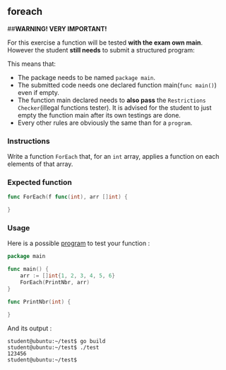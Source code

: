 ## foreach

##**WARNING! VERY IMPORTANT!**

For this exercise a function will be tested **with the exam own main**. However the student **still needs** to submit a structured program:

This means that:

- The package needs to be named `package main`.
- The submitted code needs one declared function main(```func main()```) even if empty.
- The function main declared needs to **also pass** the `Restrictions Checker`(illegal functions tester). It is advised for the student to just empty the function main after its own testings are done.
- Every other rules are obviously the same than for a `program`.

### Instructions

Write a function `ForEach` that, for an `int` array, applies a function on each elements of that array.

### Expected function

```go
func ForEach(f func(int), arr []int) {

}
```

### Usage

Here is a possible [program](TODO-LINK) to test your function :

```go
package main

func main() {
	arr := []int{1, 2, 3, 4, 5, 6}
	ForEach(PrintNbr, arr)
}

func PrintNbr(int) {

}
```

And its output :

```console
student@ubuntu:~/test$ go build
student@ubuntu:~/test$ ./test
123456
student@ubuntu:~/test$
```
